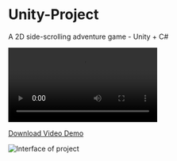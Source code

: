 # Unity-Project
A 2D side-scrolling adventure game - Unity + C#

![Download Video Demo](video/GravityDemo.mp4)

<a href="video/GravityDemo.mp4" download>Download Video Demo</a>

![Interface of project](https://github.com/Marc-J-L/portfolio/blob/main/img/pp-08-2.jpg)
